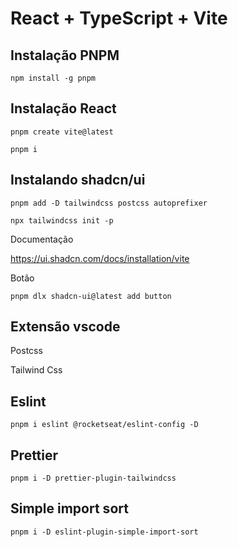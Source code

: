 # React + TypeScript + Vite

## Instalação PNPM

`npm install -g pnpm`

## Instalação React 

`pnpm create vite@latest`

`pnpm i`

## Instalando shadcn/ui

`pnpm add -D tailwindcss postcss autoprefixer`

`npx tailwindcss init -p`

<p>Documentação</p>

https://ui.shadcn.com/docs/installation/vite

<p>Botão</p>

`pnpm dlx shadcn-ui@latest add button`

## Extensão vscode

<p>Postcss</p>

<p>Tailwind Css</p>

## Eslint 

`pnpm i eslint @rocketseat/eslint-config -D`

## Prettier

`pnpm i -D prettier-plugin-tailwindcss`

## Simple import sort

`pnpm i -D eslint-plugin-simple-import-sort`



